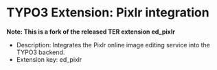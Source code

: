 # TYPO3 Extension: Pixlr integration

**Note: This is a fork of the released TER extension ed_pixlr**

  * Description: Integrates the Pixlr online image editing service into the TYPO3 backend.
  * Extension key: ed_pixlr
 

